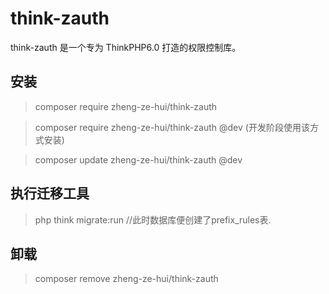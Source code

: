 # think-zauth

think-zauth 是一个专为 ThinkPHP6.0 打造的权限控制库。

## 安装
> composer require zheng-ze-hui/think-zauth

> composer require zheng-ze-hui/think-zauth @dev (开发阶段使用该方式安装)

> composer update zheng-ze-hui/think-zauth @dev

## 执行迁移工具
> php think migrate:run
//此时数据库便创建了prefix_rules表.

## 卸载
> composer remove zheng-ze-hui/think-zauth